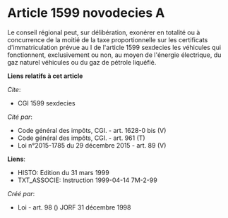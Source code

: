 # Article 1599 novodecies A

Le conseil régional peut, sur délibération, exonérer en totalité ou à concurrence de la moitié de la taxe proportionnelle sur
les certificats d'immatriculation prévue au I de l'article 1599 sexdecies les véhicules qui fonctionnent, exclusivement ou
non, au moyen de l'énergie électrique, du gaz naturel véhicules ou du gaz de pétrole liquéfié.

**Liens relatifs à cet article**

_Cite_:

  - CGI 1599 sexdecies

_Cité par_:

  - Code général des impôts, CGI. - art. 1628-0 bis (V)
  - Code général des impôts, CGI. - art. 961 (T)
  - Loi n°2015-1785 du 29 décembre 2015 - art. 89 (V)

**Liens**:

  - HISTO: Edition du 31 mars 1999
  - TXT_ASSOCIE: Instruction 1999-04-14 7M-2-99

_Créé par_:

  - Loi - art. 98 () JORF 31 décembre 1998
